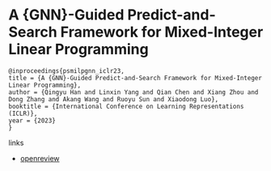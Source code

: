 # A {GNN}-Guided Predict-and-Search Framework for Mixed-Integer Linear Programming

```
@inproceedings{psmilpgnn_iclr23,
title = {A {GNN}-Guided Predict-and-Search Framework for Mixed-Integer Linear Programming},
author = {Qingyu Han and Linxin Yang and Qian Chen and Xiang Zhou and Dong Zhang and Akang Wang and Ruoyu Sun and Xiaodong Luo},
booktitle = {International Conference on Learning Representations (ICLR)},
year = {2023}
}
```

links
- [openreview](https://openreview.net/forum?id=pHMpgT5xWaE)
